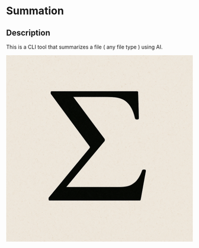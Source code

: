 # Summation

## Description

This is a CLI tool that summarizes a file ( any file type ) using AI.

![sigma](assets/sigma.png)
